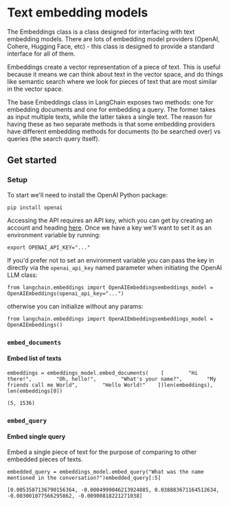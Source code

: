 Text embedding models
=====================

The Embeddings class is a class designed for interfacing with text embedding models. There are lots of embedding model providers (OpenAI, Cohere, Hugging Face, etc) - this class is designed to provide a standard interface for all of them.

Embeddings create a vector representation of a piece of text. This is useful because it means we can think about text in the vector space, and do things like semantic search where we look for pieces of text that are most similar in the vector space.

The base Embeddings class in LangChain exposes two methods: one for embedding documents and one for embedding a query. The former takes as input multiple texts, while the latter takes a single text. The reason for having these as two separate methods is that some embedding providers have different embedding methods for documents (to be searched over) vs queries (the search query itself).

Get started[​](#get-started "Direct link to Get started")
---------------------------------------------------------

### Setup[​](#setup "Direct link to Setup")

To start we'll need to install the OpenAI Python package:

    pip install openai

Accessing the API requires an API key, which you can get by creating an account and heading [here](https://platform.openai.com/account/api-keys). Once we have a key we'll want to set it as an environment variable by running:

    export OPENAI_API_KEY="..."

If you'd prefer not to set an environment variable you can pass the key in directly via the `openai_api_key` named parameter when initiating the OpenAI LLM class:

    from langchain.embeddings import OpenAIEmbeddingsembeddings_model = OpenAIEmbeddings(openai_api_key="...")

otherwise you can initialize without any params:

    from langchain.embeddings import OpenAIEmbeddingsembeddings_model = OpenAIEmbeddings()

### `embed_documents`[​](#embed_documents "Direct link to embed_documents")

#### Embed list of texts[​](#embed-list-of-texts "Direct link to Embed list of texts")

    embeddings = embeddings_model.embed_documents(    [        "Hi there!",        "Oh, hello!",        "What's your name?",        "My friends call me World",        "Hello World!"    ])len(embeddings), len(embeddings[0])

    (5, 1536)

### `embed_query`[​](#embed_query "Direct link to embed_query")

#### Embed single query[​](#embed-single-query "Direct link to Embed single query")

Embed a single piece of text for the purpose of comparing to other embedded pieces of texts.

    embedded_query = embeddings_model.embed_query("What was the name mentioned in the conversation?")embedded_query[:5]

    [0.0053587136790156364, -0.0004999046213924885, 0.038883671164512634, -0.003001077566295862, -0.00900818221271038]